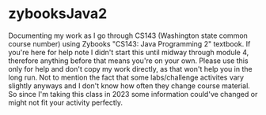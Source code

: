 # zybooksJava2
Documenting my work as I go through CS143 (Washington state common course number) using Zybooks "CS143: Java Programming 2" textbook. If you're here for help note I didn't start this until midway through module 4, therefore anything before that means you're on your own. Please use this only for help and don't copy my work directly, as that won't help you in the long run. Not to mention the fact that some labs/challenge activites vary slightly anyways and I don't know how often they change course material. So since I'm taking this class in 2023 some information could've changed or might not fit your activity perfectly.
